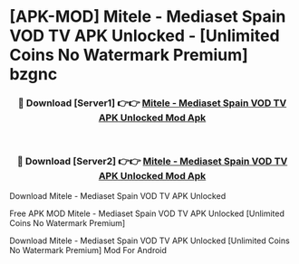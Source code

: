 # [APK-MOD] Mitele - Mediaset Spain VOD TV APK Unlocked - [Unlimited Coins No Watermark Premium] bzgnc



<div align="center">
<h3>🔴 Download [Server1] 👉👉 <a href="https://momento.my/?title=Mitele_-_Mediaset_Spain_VOD_TV_APK_Unlocked">Mitele - Mediaset Spain VOD TV APK Unlocked Mod Apk</a></h3><br>

<h3>🔴 Download [Server2] 👉👉 <a href="https://momento.my/?title=Mitele_-_Mediaset_Spain_VOD_TV_APK_Unlocked">Mitele - Mediaset Spain VOD TV APK Unlocked Mod Apk</a></h3>
</div>



Download Mitele - Mediaset Spain VOD TV APK Unlocked 

Free APK MOD Mitele - Mediaset Spain VOD TV APK Unlocked [Unlimited Coins No Watermark Premium]

Download Mitele - Mediaset Spain VOD TV APK Unlocked [Unlimited Coins No Watermark Premium] Mod For Android
